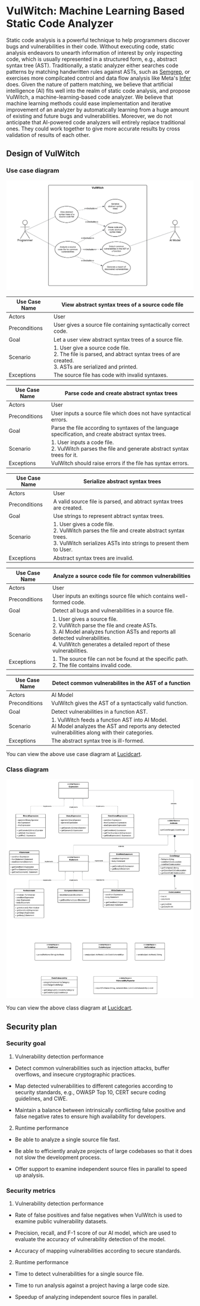 # VulWitch: Machine Learning Based Static Code Analyzer

Static code analysis is a powerful technique to help programmers discover bugs
and vulnerabilities in their code. Without executing code, static analysis
endeavors to unearth information of interest by only inspecting code, which is
usually represented in a structured form, e.g., abstract syntax tree (AST).
Traditionally, a static analyzer either searches code patterns by matching
handwritten rules against ASTs, such as [Semgrep][semgrep], or exercises more
compilcated control and data flow analysis like Meta's [Infer][meta infer] does.
Given the nature of pattern matching, we believe that artificial intelligence
(AI) fits well into the realm of static code analysis, and propose VulWitch, a
machine-learning-based code analyzer. We believe that machine learning methods
could ease implementation and iterative improvement of an analyzer by
automatically learning from a huge amount of existing and future bugs and
vulnerabilities. Moreover, we do not anticipate that AI-powered code analyzers
will entirely replace traditional ones. They could work together to give more
accurate results by cross validation of results of each other.

## Design of VulWitch

### Use case diagram

![Use case diagram](/doc/img/VulWitch_Use_Cases.jpeg)

| Use Case Name | View abstract syntax trees of a source code file |
| ------------- | ------------------------------------------------ |
| Actors        | User |
| Preconditions | User gives a source file containing syntactically correct code. |
| Goal          | Let a user view abstract syntax trees of a source file. |
| Scenario      | 1. User give a source code file. <br> 2. The file is parsed, and abtract syntax trees of are created. <br> 3. ASTs are serialized and printed. |
| Exceptions    | The source file has code with invalid syntaxes. |

| Use Case Name | Parse code and create abstract syntax trees |
| ------------- | ------------------------------------------- |
| Actors        | User |
| Preconditions | User inputs a source file which does not have syntactical errors. |
| Goal          | Parse the file according to syntaxes of the language specification, and create abstract syntax trees. |
| Scenario      | 1. User inputs a code file. <br> 2. VulWitch parses the file and generate abstract syntax trees for it. |
| Exceptions    | VulWitch should raise errors if the file has syntax errors. |

| Use Case Name | Serialize abstract syntax trees |
| ------------- | ------------------------------- |
| Actors        | User |
| Preconditions | A valid source file is parsed, and abtract syntax trees are created. |
| Goal          | Use strings to represent abtract syntax trees. |
| Scenario      | 1. User gives a code file. <br> 2. VulWitch parses the file and create abstract syntax trees. <br> 3. VulWitch serializes ASTs into strings to present them to User. |
| Exceptions    | Abstract syntax trees are invalid. |

| Use Case Name | Analyze a source code file for common vulnerabilities |
| ------------- | ----------------------------------------------------- |
| Actors        | User |
| Preconditions | User inputs an exitings source file which contains well-formed code. |
| Goal          | Detect all bugs and vulnerabilities in a source file. |
| Scenario      | 1. User gives a source file. <br> 2. VulWitch parse the file and create ASTs. <br> 3. AI Model analyzes function ASTs and reports all detected vulnerabilities. <br> 4. VulWitch generates a detailed report of these vulnerabilities. |
| Exceptions    | 1. The source file can not be found at the specific path. <br> 2. The file contains invalid code. |

| Use Case Name | Detect common vulnerabilites in the AST of a function |
| ------------- | ----------------------------------------------------- |
| Actors        | AI Model |
| Preconditions | VulWitch gives the AST of a syntactically valid function. |
| Goal          | Detect vulnerabilities in a function AST. |
| Scenario      | 1. VulWitch feeds a function AST into AI Model. <br> AI Model analyzes the AST and reports any detected vulnerabilities along with their categories.  |
| Exceptions    | The abstract syntax tree is ill-formed. |

You can view the above use case diagram at [Lucidcart](https://lucid.app/lucidchart/d8eb6231-b3fd-45bd-9ab9-d64b39817447/edit?viewport_loc=88%2C-239%2C1939%2C931%2C0_0&invitationId=inv_1ae287ae-0cdc-4c3c-ba2a-3939ef401224).

### Class diagram

![Class diagram](/doc/img/VulWitch_Class_Diagram.jpeg)

You can view the above class diagram at [Lucidcart](https://lucid.app/lucidchart/ec2b87ac-5dfa-4889-ab5c-39b24d891e78/edit?viewport_loc=-1218%2C392%2C2336%2C1122%2C0_0&invitationId=inv_86096d55-2e28-49cd-bc07-d5aadef3dc46).

## Security plan

### Security goal

1. Vulnerability detection performance

- Detect common vulnerabilities such as injection attacks, buffer overflows, and
insecure cryptographic practices.

- Map detected vulnerabilities to different categories according to security
standards, e.g., OWASP Top 10, CERT secure coding guidelines, and CWE.

- Maintain a balance between intrinsically conflicting false positive and false
negative rates to ensure high availability for developers.

2. Runtime performance

- Be able to analyze a single source file fast.

- Be able to efficiently analyze projects of large codebases so that it does not
slow the development process.

- Offer support to examine independent source files in parallel to speed up
analysis.

### Security metrics

1. Vulnerability detection performance

- Rate of false positives and false negatives when VulWitch is used to examine
public vulnerability datasets.

- Precision, recall, and F-1 score of our AI model, which are used to evaluate
the accuracy of vulnerability detection of the model.

- Accuracy of mapping vulnerabilities according to secure standards.

2. Runtime performance

- Time to detect vulnerabilities for a single source file.

- Time to run analysis against a project having a large code size.

- Speedup of analyzing independent source files in parallel.

[semgrep]: https://github.com/semgrep/semgrep
[meta infer]: https://github.com/facebook/infer
